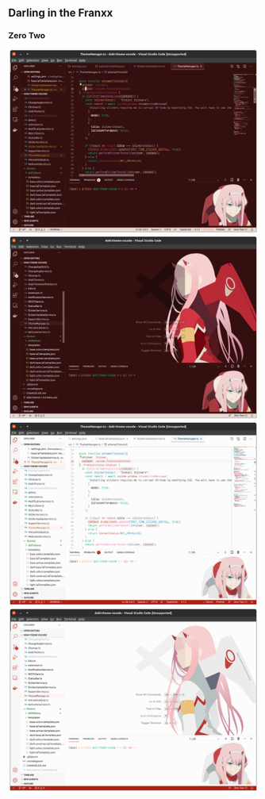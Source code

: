 Darling in the Franxx
---

### Zero Two

![zero two code](../screenshots/franxx/zero_two_dark_code.png)
![zero two code](../screenshots/franxx/zero_two_dark_wallpaper.png)
![zero two code](../screenshots/franxx/zero_two_light_code.png)
![zero two code](../screenshots/franxx/zero_two_light_wallpaper.png)
